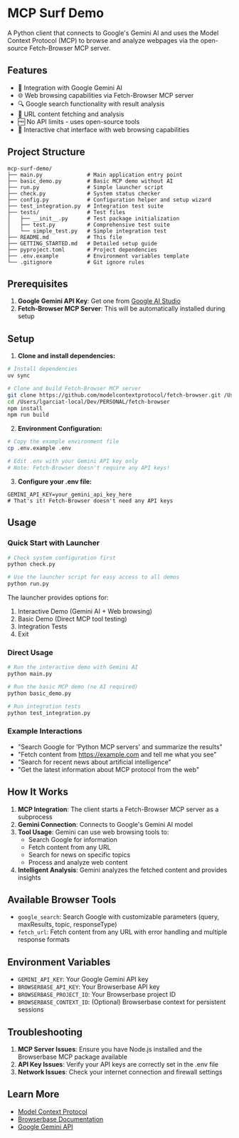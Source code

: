# MCP Surf Demo

A Python client that connects to Google's Gemini AI and uses the Model Context Protocol (MCP) to browse and analyze webpages via the open-source Fetch-Browser MCP server.

## Features

- 🤖 Integration with Google Gemini AI
- 🌐 Web browsing capabilities via Fetch-Browser MCP server
- 🔍 Google search functionality with result analysis
- 📄 URL content fetching and analysis
- 🆓 No API limits - uses open-source tools
- 💬 Interactive chat interface with web browsing capabilities

## Project Structure

```
mcp-surf-demo/
├── main.py              # Main application entry point
├── basic_demo.py        # Basic MCP demo without AI
├── run.py               # Simple launcher script
├── check.py             # System status checker
├── config.py            # Configuration helper and setup wizard
├── test_integration.py  # Integration test suite
├── tests/               # Test files
│   ├── __init__.py      # Test package initialization
│   ├── test.py          # Comprehensive test suite
│   └── simple_test.py   # Simple integration test
├── README.md            # This file
├── GETTING_STARTED.md   # Detailed setup guide
├── pyproject.toml       # Project dependencies
├── .env.example         # Environment variables template
└── .gitignore           # Git ignore rules
```

## Prerequisites

1. **Google Gemini API Key**: Get one from [Google AI Studio](https://makersuite.google.com/app/apikey)
2. **Fetch-Browser MCP Server**: This will be automatically installed during setup

## Setup

1. **Clone and install dependencies:**
```bash
# Install dependencies
uv sync

# Clone and build Fetch-Browser MCP server
git clone https://github.com/modelcontextprotocol/fetch-browser.git /Users/lgarciat-local/Dev/PERSONAL/fetch-browser
cd /Users/lgarciat-local/Dev/PERSONAL/fetch-browser
npm install
npm run build
```

2. **Environment Configuration:**
```bash
# Copy the example environment file
cp .env.example .env

# Edit .env with your Gemini API key only
# Note: Fetch-Browser doesn't require any API keys!
```

3. **Configure your .env file:**
```env
GEMINI_API_KEY=your_gemini_api_key_here
# That's it! Fetch-Browser doesn't need any API keys
```

## Usage

### Quick Start with Launcher

```bash
# Check system configuration first
python check.py

# Use the launcher script for easy access to all demos
python run.py
```

The launcher provides options for:
1. Interactive Demo (Gemini AI + Web browsing)
2. Basic Demo (Direct MCP tool testing)
3. Integration Tests
4. Exit

### Direct Usage

```bash
# Run the interactive demo with Gemini AI
python main.py

# Run the basic MCP demo (no AI required)
python basic_demo.py

# Run integration tests
python test_integration.py
```

### Example Interactions

- "Search Google for 'Python MCP servers' and summarize the results"
- "Fetch content from https://example.com and tell me what you see"
- "Search for recent news about artificial intelligence"
- "Get the latest information about MCP protocol from the web"

## How It Works

1. **MCP Integration**: The client starts a Fetch-Browser MCP server as a subprocess
2. **Gemini Connection**: Connects to Google's Gemini AI model
3. **Tool Usage**: Gemini can use web browsing tools to:
   - Search Google for information
   - Fetch content from any URL
   - Search for news on specific topics
   - Process and analyze web content
4. **Intelligent Analysis**: Gemini analyzes the fetched content and provides insights

## Available Browser Tools

- `google_search`: Search Google with customizable parameters (query, maxResults, topic, responseType)
- `fetch_url`: Fetch content from any URL with error handling and multiple response formats

## Environment Variables

- `GEMINI_API_KEY`: Your Google Gemini API key
- `BROWSERBASE_API_KEY`: Your Browserbase API key
- `BROWSERBASE_PROJECT_ID`: Your Browserbase project ID
- `BROWSERBASE_CONTEXT_ID`: (Optional) Browserbase context for persistent sessions

## Troubleshooting

1. **MCP Server Issues**: Ensure you have Node.js installed and the Browserbase MCP package available
2. **API Key Issues**: Verify your API keys are correctly set in the .env file
3. **Network Issues**: Check your internet connection and firewall settings

## Learn More

- [Model Context Protocol](https://modelcontextprotocol.io/)
- [Browserbase Documentation](https://docs.browserbase.com/)
- [Google Gemini API](https://ai.google.dev/)